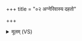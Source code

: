 +++
title = "०२ अग्नेरिवास्य दहतो"

+++
<details><summary>मूलम् (VS)</summary>

अ॒ग्नेरि॑वास्य॒ दह॑तो दा॒वस्य॒ दह॑तः॒ पृथ॑क्।  
ए॒तामे॒तस्ये॒र्ष्यामु॒द्नाग्निमि॑व शमय ॥
</details>